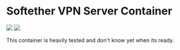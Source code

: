 # Softether VPN Server Container

[![](https://images.microbadger.com/badges/version/combro2k/alpine-softether.svg)](https://microbadger.com/images/combro2k/alpine-softether "Get your own version badge on microbadger.com")
[![](https://images.microbadger.com/badges/image/combro2k/alpine-softether.svg)](https://microbadger.com/images/combro2k/alpine-softether "Get your own image badge on microbadger.com")

This container is heavily tested and don't know yet when its ready.
